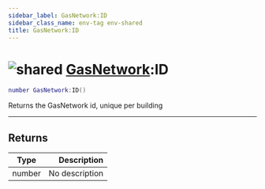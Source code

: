 ```yaml
---
sidebar_label: GasNetwork:ID
sidebar_class_name: env-tag env-shared
title: GasNetwork:ID
---
```


# <img src='/img/wiki/shared.png' alt='shared' classname='env-tag' /> [GasNetwork](../gasnetwork/README.md):ID

```lua
number GasNetwork:ID()
```

Returns the GasNetwork id, unique per building<br/>

-----------------
## Returns

| Type   | Description |
| ------ | ----------: |
| number | No description |

